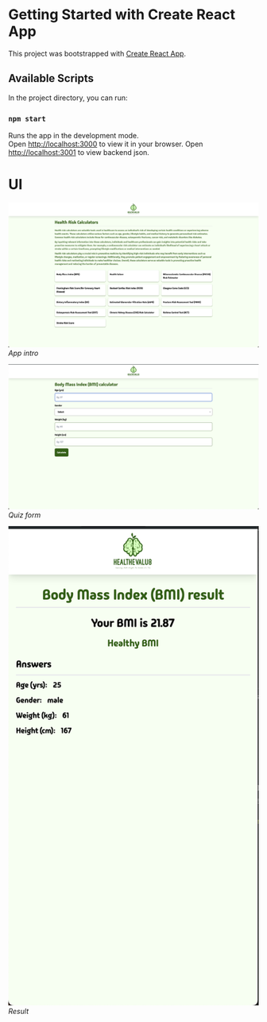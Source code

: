 # Getting Started with Create React App

This project was bootstrapped with [Create React App](https://github.com/facebook/create-react-app).

## Available Scripts

In the project directory, you can run:

### `npm start`

Runs the app in the development mode.\
Open [http://localhost:3000](http://localhost:3000) to view it in your browser.
Open [http://localhost:3001](http://localhost:3001) to view backend json.

# UI

![](./public/images/app.JPG)
_App intro_

![](./public/images/form.JPG)
_Quiz form_

![](./public/images/result.JPG)
_Result_
